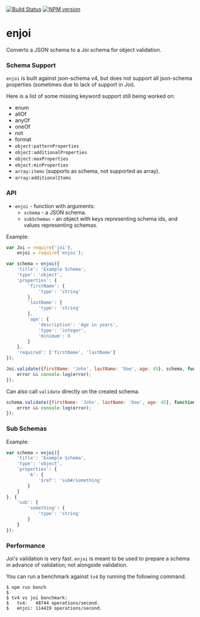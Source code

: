 [![Build Status](https://travis-ci.org/tlivings/enjoi.png)](https://travis-ci.org/tlivings/enjoi) [![NPM version](https://badge.fury.io/js/enjoi.png)](http://badge.fury.io/js/enjoi)

# enjoi

Converts a JSON schema to a Joi schema for object validation.

### Schema Support

`enjoi` is built against json-schema v4, but does not support all json-schema properties
(sometimes due to lack of support in Joi).

Here is a list of some missing keyword support still being worked on:

- enum
- allOf
- anyOf
- oneOf
- not
- format
- `object:patternProperties`
- `object:additionalProperties`
- `object:maxProperties`
- `object:minProperties`
- `array:items` (supports as schema, not supported as array).
- `array:additionalItems`

### API

- `enjoi` - function with arguments:
    - `schema` - a JSON schema.
    - `subSchemas` - an object with keys representing schema ids, and values representing schemas.

Example:

```javascript
var Joi = require('joi'),
    enjoi = require('enjoi');

var schema = enjoi({
    'title': 'Example Schema',
    'type': 'object',
    'properties': {
        'firstName': {
            'type': 'string'
        },
        'lastName': {
            'type': 'string'
        },
        'age': {
            'description': 'Age in years',
            'type': 'integer',
            'minimum': 0
        }
    },
    'required': ['firstName', 'lastName']
});

Joi.validate({firstName: 'John', lastName: 'Doe', age: 45}, schema, function (error, value) {
    error && console.log(error);
});
```

Can also call `validate` directly on the created schema.

```javascript
schema.validate({firstName: 'John', lastName: 'Doe', age: 45}, function (error, value) {
    error && console.log(error);
});
```

### Sub Schemas

Example:

```javascript
var schema = enjoi({
    'title': 'Example Schema',
    'type': 'object',
    'properties': {
        'A': {
            '$ref': 'sub#/something'
        }
    }
}, {
    'sub': {
        'something': {
            'type': 'string'
        }
    }
});
```

### Performance

Joi's validation is very fast. `enjoi` is meant to be used to prepare a schema in advance of
validation; not alongside validation.

You can run a benchmark against `tv4` by running the following command.

```shell
$ npm run bench
$
$ tv4 vs joi benchmark:
$ 	tv4:   48744 operations/second.
$ 	enjoi: 114419 operations/second.
```
